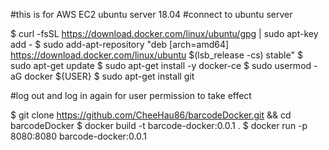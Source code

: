 #this is for AWS EC2 ubuntu server 18.04
#connect to ubuntu server

$ curl -fsSL https://download.docker.com/linux/ubuntu/gpg | sudo apt-key add -
$ sudo add-apt-repository "deb [arch=amd64] https://download.docker.com/linux/ubuntu $(lsb_release -cs) stable"
$ sudo apt-get update
$ sudo apt-get install -y docker-ce
$ sudo usermod -aG docker ${USER}
$ sudo apt-get install git

#log out and log in again for user permission to take effect

$ git clone https://github.com/CheeHau86/barcodeDocker.git && cd barcodeDocker
$ docker build -t barcode-docker:0.0.1 .
$ docker run -p 8080:8080 barcode-docker:0.0.1
